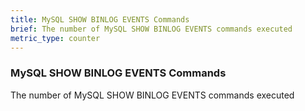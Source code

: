 ```yaml
---
title: MySQL SHOW BINLOG EVENTS Commands
brief: The number of MySQL SHOW BINLOG EVENTS commands executed
metric_type: counter
---
```

### MySQL SHOW BINLOG EVENTS Commands

The number of MySQL SHOW BINLOG EVENTS commands executed
